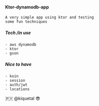 #### Ktor-dynamodb-app

    A very simple app using ktor and testing
    some fun techniques 


##### Tech /in use

    - aws dynamodb
    - ktor
    - gson

##### Nice to have

    - koin
    - session
    - auth/jwt
    - locations

:paraguay: @kiquetal :sunglasses:
